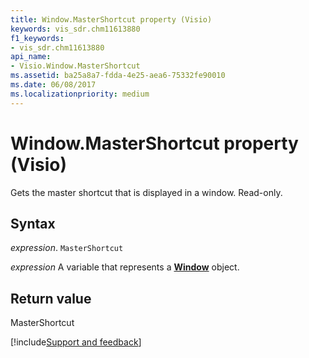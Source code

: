 ```yaml
---
title: Window.MasterShortcut property (Visio)
keywords: vis_sdr.chm11613880
f1_keywords:
- vis_sdr.chm11613880
api_name:
- Visio.Window.MasterShortcut
ms.assetid: ba25a8a7-fdda-4e25-aea6-75332fe90010
ms.date: 06/08/2017
ms.localizationpriority: medium
---
```



# Window.MasterShortcut property (Visio)

Gets the master shortcut that is displayed in a window. Read-only.


## Syntax

_expression_. `MasterShortcut`

_expression_ A variable that represents a **[Window](Visio.Window.md)** object.


## Return value

MasterShortcut

[!include[Support and feedback](~/includes/feedback-boilerplate.md)]